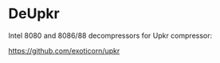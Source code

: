 # DeUpkr
Intel 8080 and 8086/88 decompressors for Upkr compressor:

https://github.com/exoticorn/upkr

